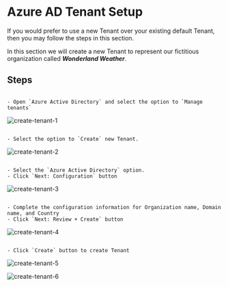 # Azure AD Tenant Setup

If you would prefer to use a new Tenant over your existing default Tenant, then you may follow the steps in this section.

In this section we will create a new Tenant to represent our fictitious organization called **_Wonderland Weather_**.

## Steps

```text

- Open `Azure Active Directory` and select the option to `Manage tenants`

```

![create-tenant-1](https://user-images.githubusercontent.com/33935506/135533941-e551db0b-f24d-4276-a25f-4340a21800dd.png)

```text

- Select the option to `Create` new Tenant.

```

![create-tenant-2](https://user-images.githubusercontent.com/33935506/135533943-d7fd7f25-9eaa-472b-a965-b42b8e12081f.png)

```text

- Select the `Azure Active Directory` option.
- Click `Next: Configuration` button

```

![create-tenant-3](https://user-images.githubusercontent.com/33935506/135533944-4e85b46d-66b8-4c50-bdcd-8f4948600945.png)

```text

- Complete the configuration information for Organization name, Domain name, and Country
- Click `Next: Review + Create` button

```

![create-tenant-4](https://user-images.githubusercontent.com/33935506/135533946-ebad87da-af72-46d8-bb7f-0a2a141af8df.png)

```text

- Click `Create` button to create Tenant

```

![create-tenant-5](https://user-images.githubusercontent.com/33935506/135533947-7c21db2b-0bfb-4d36-ab5c-cd42d3ffefb9.png)

![create-tenant-6](https://user-images.githubusercontent.com/33935506/135533950-a4e9976e-1085-4327-8be4-96560e95e35b.png)
